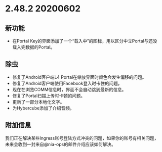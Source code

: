 # 2.48.2 20200602

## 新功能

- 在Portal Key的界面添加了一个“载入中”的图标，用以区分中立Portal与还没载入完数据的Portal。

## 除虫

- 修复了Android客户端L4 Portal在缩放界面时颜色会发生偏移的问题。
- 修复了Android客户端使用Facebook登入时卡住的问题。
- 现在在浏览COMM信息时，界面不会自动跳到最新的信息。
- 修复了Portal扫描上传时卡顿的问题。
- 更新了一部分本地化文字。
- 为Hybercube添加了介绍音频。

## 附加信息

我们正在解决某些Ingress账号登陆方式冲突的问题，如果你的账号有相关问题，未来会收到一封来自@nia-ops的邮件介绍应该如何解决。